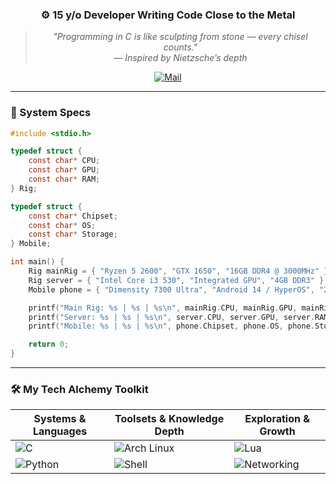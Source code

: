 <div align="center">
  
  
  ### ⚙️ 15 y/o Developer Writing Code Close to the Metal
  
  > *"Programming in C is like sculpting from stone — every chisel counts."*  
  > *― Inspired by Nietzsche’s depth*
  
  [![Mail](https://img.shields.io/badge/ProtonMail-8B89CC?style=flat&logo=protonmail&logoColor=white)](mailto:ametero@proton.me)

</div>

---

### 🔧 System Specs

```c
#include <stdio.h>

typedef struct {
    const char* CPU;
    const char* GPU;
    const char* RAM;
} Rig;

typedef struct {
    const char* Chipset;
    const char* OS;
    const char* Storage;
} Mobile;

int main() {
    Rig mainRig = { "Ryzen 5 2600", "GTX 1650", "16GB DDR4 @ 3000MHz" };
    Rig server = { "Intel Core i3 530", "Integrated GPU", "4GB DDR3" };
    Mobile phone = { "Dimensity 7300 Ultra", "Android 14 / HyperOS", "256GB + 8GB Virtual RAM" };

    printf("Main Rig: %s | %s | %s\n", mainRig.CPU, mainRig.GPU, mainRig.RAM);
    printf("Server: %s | %s | %s\n", server.CPU, server.GPU, server.RAM);
    printf("Mobile: %s | %s | %s\n", phone.Chipset, phone.OS, phone.Storage);

    return 0;
}
```

---

### 🛠 My Tech Alchemy Toolkit

| Systems & Languages        | Toolsets & Knowledge Depth   | Exploration & Growth      |
|----------------------------|------------------------------|----------------------------|
| ![C](https://img.shields.io/badge/C-Active_Learner-A8B9CC?logo=c) | ![Arch Linux](https://img.shields.io/badge/Arch_Linux-2_Years-1793D1?logo=arch-linux) | ![Lua](https://img.shields.io/badge/Lua-Enthusiast-2C2D72?logo=lua) |
| ![Python](https://img.shields.io/badge/Python-Confident-3776AB?logo=python) | ![Shell](https://img.shields.io/badge/Bash_Scripting-Novice-4EAA25?logo=gnu-bash) | ![Networking](https://img.shields.io/badge/Info_Searching-Curious-FF6C37?logo=firefox) |
